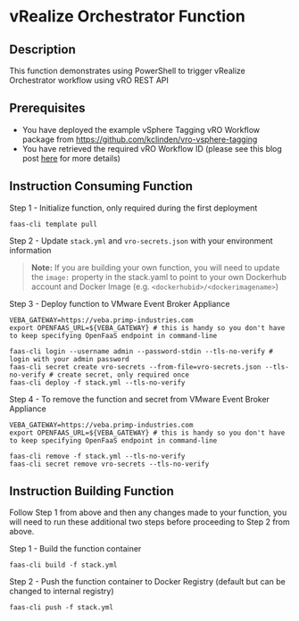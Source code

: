 # vRealize Orchestrator Function

## Description

This function demonstrates using PowerShell to trigger vRealize Orchestrator workflow using vRO REST API

## Prerequisites

* You have deployed the example vSphere Tagging vRO Workflow package from https://github.com/kclinden/vro-vsphere-tagging
* You have retrieved the required vRO Workflow ID (please see this blog post [here](https://www.williamlam.com/2020/03/using-vro-rest-api-to-execute-a-workflow-with-sdk-objects.html) for more details)

## Instruction Consuming Function

Step 1 - Initialize function, only required during the first deployment

```
faas-cli template pull
```

Step 2 - Update `stack.yml` and `vro-secrets.json` with your environment information

> **Note:** If you are building your own function, you will need to update the `image:` property in the stack.yaml to point to your own Dockerhub account and Docker Image (e.g. `<dockerhubid>/<dockerimagename>`)

Step 3 - Deploy function to VMware Event Broker Appliance

```
VEBA_GATEWAY=https://veba.primp-industries.com
export OPENFAAS_URL=${VEBA_GATEWAY} # this is handy so you don't have to keep specifying OpenFaaS endpoint in command-line

faas-cli login --username admin --password-stdin --tls-no-verify # login with your admin password
faas-cli secret create vro-secrets --from-file=vro-secrets.json --tls-no-verify # create secret, only required once
faas-cli deploy -f stack.yml --tls-no-verify
```

Step 4 - To remove the function and secret from VMware Event Broker Appliance

```
VEBA_GATEWAY=https://veba.primp-industries.com
export OPENFAAS_URL=${VEBA_GATEWAY} # this is handy so you don't have to keep specifying OpenFaaS endpoint in command-line

faas-cli remove -f stack.yml --tls-no-verify
faas-cli secret remove vro-secrets --tls-no-verify
```

## Instruction Building Function

Follow Step 1 from above and then any changes made to your function, you will need to run these additional two steps before proceeding to Step 2 from above.

Step 1 - Build the function container

```
faas-cli build -f stack.yml
```

Step 2 - Push the function container to Docker Registry (default but can be changed to internal registry)

```
faas-cli push -f stack.yml
```
